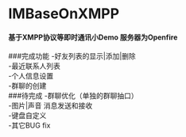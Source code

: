 # IMBaseOnXMPP
#### 基于XMPP协议等即时通讯小Demo 服务器为Openfire
###完成功能
-好友列表的显示|添加|删除<br/>
-最近联系人列表<br/>
-个人信息设置<br/>
-群聊的创建<br/>
###待完成
-群聊优化（单独的群聊抽口）<br/>
-图片|声音 消息发送和接收<br/>
-键盘自定义<br/>
-其它BUG fix<br/>
